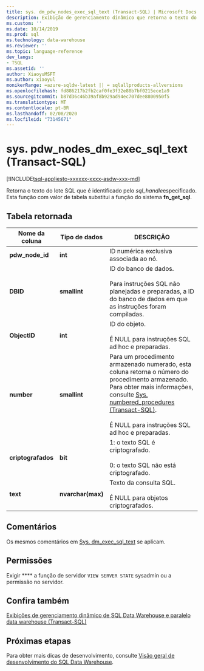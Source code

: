 ```yaml
---
title: sys. dm_pdw_nodes_exec_sql_text (Transact-SQL) | Microsoft Docs
description: Exibição de gerenciamento dinâmico que retorna o texto do lote SQL que é identificado pelo sql_handle especificado.
ms.custom: ''
ms.date: 10/14/2019
ms.prod: sql
ms.technology: data-warehouse
ms.reviewer: ''
ms.topic: language-reference
dev_langs:
- TSQL
ms.assetid: ''
author: XiaoyuMSFT
ms.author: xiaoyul
monikerRange: =azure-sqldw-latest || = sqlallproducts-allversions
ms.openlocfilehash: fd886217b2fb2caf0fe3f32e88b7bf0215ece1a9
ms.sourcegitcommit: b87d36c46b39af8b929ad94ec707dee8800950f5
ms.translationtype: MT
ms.contentlocale: pt-BR
ms.lasthandoff: 02/08/2020
ms.locfileid: "73145671"
---
```

# <a name="syspdw_nodes_dm_exec_sql_text-transact-sql"></a>sys. pdw_nodes_dm_exec_sql_text (Transact-SQL)
[!INCLUDE[tsql-appliesto-xxxxxx-xxxx-asdw-xxx-md](../../includes/tsql-appliesto-xxxxxx-xxxx-asdw-xxx-md.md)]

Retorna o texto do lote SQL que é identificado pelo *sql_handle*especificado. Esta função com valor de tabela substitui a função do sistema **fn_get_sql**.  
   
## <a name="table-returned"></a>Tabela retornada  
|Nome da coluna|Tipo de dados|DESCRIÇÃO|  
|-----------------|---------------|-----------------|  
|**pdw_node_id**|**int**|ID numérica exclusiva associada ao nó.|
|**DBID**|**smallint**|ID do banco de dados.<br /><br /> Para instruções SQL não planejadas e preparadas, a ID do banco de dados em que as instruções foram compiladas.|  
|**ObjectID**|**int**|ID do objeto.<br /><br /> É NULL para instruções SQL ad hoc e preparadas.|  
|**number**|**smallint**|Para um procedimento armazenado numerado, esta coluna retorna o número do procedimento armazenado. Para obter mais informações, consulte [Sys. numbered_procedures &#40;Transact-SQL&#41;](../../relational-databases/system-catalog-views/sys-numbered-procedures-transact-sql.md).<br /><br /> É NULL para instruções SQL ad hoc e preparadas.|  
|**criptografados**|**bit**|1: o texto SQL é criptografado.<br /><br /> 0: o texto SQL não está criptografado.|  
|**text**|**nvarchar(max)**|Texto da consulta SQL.<br /><br /> É NULL para objetos criptografados.|  

## <a name="remarks"></a>Comentários  
Os mesmos comentários em [Sys. dm_exec_sql_text](https://docs.microsoft.com/sql/relational-databases/system-dynamic-management-views/sys-dm-exec-sql-text-transact-sql?view=sql-server-ver15) se aplicam.  
  
## <a name="permissions"></a>Permissões  
 Exigir **** a função de servidor `VIEW SERVER STATE` sysadmin ou a permissão no servidor.  
  
## <a name="see-also"></a>Confira também  
 [Exibições de gerenciamento dinâmico de SQL Data Warehouse e paralelo data warehouse &#40;Transact-SQL&#41;](../../relational-databases/system-dynamic-management-views/sql-and-parallel-data-warehouse-dynamic-management-views.md)  

  ## <a name="next-steps"></a>Próximas etapas
 Para obter mais dicas de desenvolvimento, consulte [Visão geral de desenvolvimento do SQL Data Warehouse](https://docs.microsoft.com/azure/sql-data-warehouse/sql-data-warehouse-overview-develop).